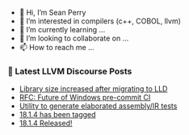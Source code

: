- 👋 Hi, I’m Sean Perry
- 👀 I’m interested in compilers (c++, COBOL, llvm)
- 🌱 I’m currently learning ...
- 💞️ I’m looking to collaborate on ...
- 📫 How to reach me ...

<!---
s66perry/s66perry is a ✨ special ✨ repository because its `README.md` (this file) appears on your GitHub profile.
You can click the Preview link to take a look at your changes.
--->
### 📕 Latest LLVM Discourse Posts

<!-- DISCOURSE-LLVM:START -->
- [Library size increased after migrating to LLD](https://discourse.llvm.org/t/library-size-increased-after-migrating-to-lld/78425#post_2)
- [RFC: Future of Windows pre-commit CI](https://discourse.llvm.org/t/rfc-future-of-windows-pre-commit-ci/76840?page=4#post_74)
- [Utility to generate elaborated assembly/IR tests](https://discourse.llvm.org/t/utility-to-generate-elaborated-assembly-ir-tests/78408#post_3)
- [18.1.4 has been tagged](https://discourse.llvm.org/t/18-1-4-has-been-tagged/78431#post_1)
- [18.1.4 Released!](https://discourse.llvm.org/t/18-1-4-released/78430#post_1)
<!-- DISCOURSE-LLVM:END -->
